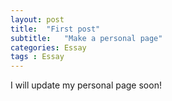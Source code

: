 ```yaml
---
layout: post
title:  "First post"
subtitle:   "Make a personal page"
categories: Essay
tags : Essay
---
```


I will update my personal page soon!

